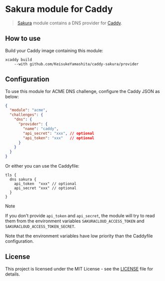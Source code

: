 # Sakura module for Caddy

> [Sakura](https://cloud.sakura.ad.jp/) module contains a DNS provider for [Caddy](https://github.com/caddyserver/caddy).

## How to use

Build your Caddy image containing this module:

```console
xcaddy build
    --with github.com/KeisukeYamashita/caddy-sakura/provider
```

## Configuration

To use this module for ACME DNS challenge, configure the Caddy JSON as below:

```json
{
  "module": "acme",
  "challenges": {
    "dns": {
      "provider": {
        "name": "caddy",
        "api_secret": "xxx", // optional
        "api_token": "xxx"   // optional
      }
    }
  }
}
```

Or either you can use the Caddyfile:

```Caddyfile
tls {
  dns sakura {
    api_token  "xxx" // optional
    api_secret "xxx" // optional
  }
}
```

> [!NOTE]
> If you don't provide `api_token` and `api_secret`, the module will try to read them from the environment variables `SAKURACLOUD_ACCESS_TOKEN` and `SAKURACLOUD_ACCESS_TOKEN_SECRET`.
>
> Note that the environment variables have low priority than the Caddyfile configuration.

## License

This project is licensed under the MIT License - see the [LICENSE](LICENSE) file for details.
